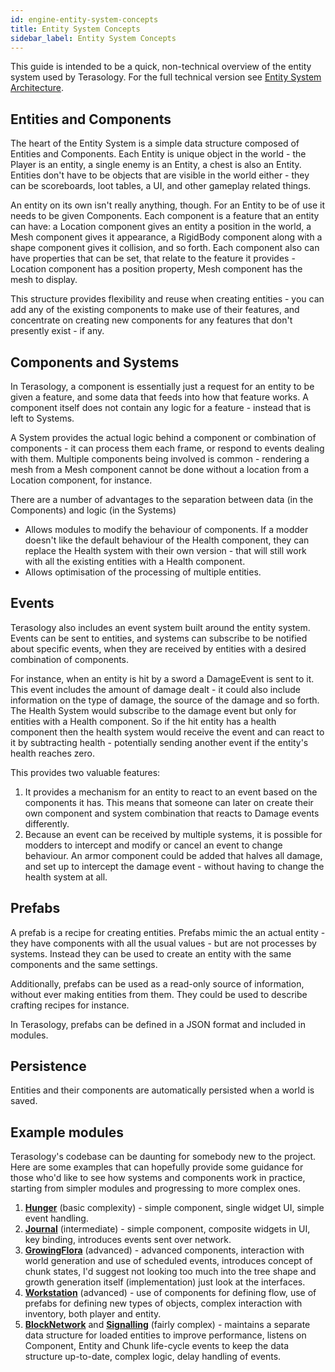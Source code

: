 ```yaml
---
id: engine-entity-system-concepts
title: Entity System Concepts
sidebar_label: Entity System Concepts
---
```


This guide is intended to be a quick, non-technical overview of the entity system used by Terasology. For the full technical version see [Entity System Architecture](https://github.com/MovingBlocks/Terasology/wiki/Entity-System-Architecture).

## Entities and Components

The heart of the Entity System is a simple data structure composed of Entities and Components. Each Entity is unique object in the world - the Player is an entity, a single enemy is an Entity, a chest is also an Entity. Entities don't have to be objects that are visible in the world either - they can be scoreboards, loot tables, a UI, and other gameplay related things.

An entity on its own isn't really anything, though. For an Entity to be of use it needs to be given Components. Each component is a feature that an entity can have: a Location component gives an entity a position in the world, a Mesh component gives it appearance, a RigidBody component along with a shape component gives it collision, and so forth.  Each component also can have properties that can be set, that relate to the feature it provides - Location component has a position property, Mesh component has the mesh to display.

This structure provides flexibility and reuse when creating entities - you can add any of the existing components to make use of their features, and concentrate on creating new components for any features that don't presently exist - if any.

## Components and Systems

In Terasology, a component is essentially just a request for an entity to be given a feature, and some data that feeds into how that feature works.  A component itself does not contain any logic for a feature - instead that is left to Systems.

A System provides the actual logic behind a component or combination of components - it can process them each frame, or respond to events dealing with them.  Multiple components being involved is common - rendering a mesh from a Mesh component cannot be done without a location from a Location component, for instance.

There are a number of advantages to the separation between data (in the Components) and logic (in the Systems)
* Allows modules to modify the behaviour of components. If a modder doesn't like the default behaviour of the Health component, they can replace the Health system with their own version - that will still work with all the existing entities with a Health component.
* Allows optimisation of the processing of multiple entities.

## Events

Terasology also includes an event system built around the entity system. Events can be sent to entities, and systems can subscribe to be notified about specific events, when they are received by entities with a desired combination of components.

For instance, when an entity is hit by a sword a DamageEvent is sent to it. This event includes the amount of damage dealt - it could also include information on the type of damage, the source of the damage and so forth.  The Health System would subscribe to the damage event but only for entities with a Health component. So if the hit entity has a health component then the health system would receive the event and can react to it by subtracting health - potentially sending another event if the entity's health reaches zero.

This provides two valuable features:
1. It provides a mechanism for an entity to react to an event based on the components it has. This means that someone can later on create their own component and system combination that reacts to Damage events differently.
2. Because an event can be received by multiple systems, it is possible for modders to intercept and modify or cancel an event to change behaviour.  An armor component could be added that halves all damage, and set up to intercept the damage event - without having to change the health system at all.

## Prefabs

A prefab is a recipe for creating entities. Prefabs mimic the an actual entity - they have components with all the usual values - but are not processes by systems.  Instead they can be used to create an entity with the same components and the same settings.

Additionally, prefabs can be used as a read-only source of information, without ever making entities from them. They could be used to describe crafting recipes for instance.

In Terasology, prefabs can be defined in a JSON format and included in modules.

## Persistence

Entities and their components are automatically persisted when a world is saved.  

## Example modules

Terasology's codebase can be daunting for somebody new to the project. Here are some examples that can hopefully provide some guidance for those who'd like to see how systems and components work in practice, starting from simpler modules and progressing to more complex ones.

1. **[Hunger](https://github.com/Terasology/Hunger)** (basic complexity) - simple component, single widget UI, simple event handling.
1. **[Journal](https://github.com/Terasology/Journal)** (intermediate) - simple component, composite widgets in UI, key binding, introduces events sent over network.
1. **[GrowingFlora](https://github.com/Terasology/GrowingFlora)** (advanced) - advanced components, interaction with world generation and use of scheduled events, introduces concept of chunk states, I'd suggest not looking too much into the tree shape and growth generation itself (implementation) just look at the interfaces.
1. **[Workstation](https://github.com/Terasology/Workstation)** (advanced) - use of components for defining flow, use of prefabs for defining new types of objects, complex interaction with inventory, both player and entity.
1. **[BlockNetwork](https://github.com/Terasology/BlockNetwork)** and **[Signalling](https://github.com/Terasology/Signalling)** (fairly complex) - maintains a separate data structure for loaded entities to improve performance, listens on Component, Entity and Chunk life-cycle events to keep the data structure up-to-date, complex logic, delay handling of events.
